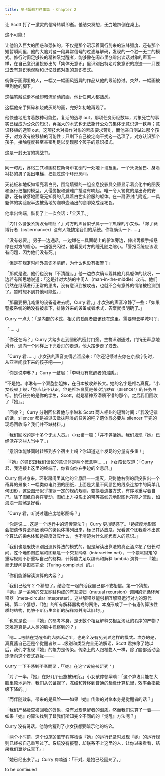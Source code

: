 ```yaml
---
title: 奥卡姆剃刀往事篇 - Chapter 2
---
```


让 Scott 打了一激灵的信号转瞬即逝。他结束冥想，无力地趴倒在桌上。

这不可能！

让他陷入巨大的困惑和恐怖的，不仅是那个昭示着同行到来的波峰强度，还有那个短暂瞬间里，他的大脑对这一段异常信号的过滤与解码，发现的一个独一无二的模式。修行时间足够长的精神系觉醒者，能够像在闹市里分辨出谈话对象的声音一样，在自己意识里投影出的「集体无意识」里识别出特定对象意识的痕迹——只要过去有意识地观察和记忆过该对象的意识模式。

徜徉于画廊里的人，一幅又一幅画风迥异的作品从他的眼前掠过。突然，一幅画被甩到他的脚下。

这幅笔触荒诞不经却暗流涌动的画，他比任何人都熟悉。

这幅他亲手撕碎和烧成灰烬的画，完好如初地再现了。

他快速地思考着数种可能性。复活的选项 out，那项任务历经数年，对象死亡的事实已经成为公众的知识，再强大的术式也无法撕开公众的集体无意识这一铁幕；意识移植的选项 out，这项技术对操作对象的素质要求苛刻，而他亲自测试过那个孩子，对方没有被移植的可能性；只剩下自己被定向干扰这一选项了。对方认识那个孩子，接触程度甚至亲密到足以复现那个孩子的意识模式。

这是一封无言的挑战书。

--------

同一时刻，苏格兰共和国格拉斯哥市北部的一处地下设施里，一个头发全白、身着衬衫的男子踱出电梯，扫视过这个环形房间。

天花板和地板如常亮着白光，围绕墙壁的一组全息投影屏交替显示着变化中的图表和逐行扫描的模型。入侵警报和避难广播没有响起。唯一令人警觉的是出奇的安静，还有散落地面毫无知觉的几具着白色实验服的躯体。在一扇密封门附近，一具躯体的实验服半边被落地的咖啡壶涌出的咖啡染成深褐色。

他拿出终端，恢复了上一次会话：「全灭了。」

「为什么警报系统没有响应？」对方的声音似乎属于一个焦躁的小女孩。「除了赛博行者（cybermancer）没有人能搞定我们的系统。你能确认一下……」

「没有必要。」男子一边通话，一边蹲在一具面朝上的躯体旁边，伸出两根手指悬停在对方的眉心。一道强光闪过，他看见对方的瞳孔随之缩小。「警报系统应该没有问题，因为他们没有死。」

「但是在规定时间外意识不清醒，为什么也没有报警？」

「那就是说，他们也没有『不清醒』。」他一边依次确认着其他几具躯体的状况，一边若有所思地说道：「这是针对大脑的中间人（man-in-the-middle）攻击。他们仍然在继续进行正常的思考，没有意识到被攻击，也就不会有意外的情绪被检测到了。暂时想不到其他可能性。」

「那需要把几吨重的设备送进去呢，Curry 君。」小女孩的声音冷静了一些：「如果警报系统的确没有被拿下，排除外来的设备或者术式，答案就很明确了。」

Curry 一点头：「是内部的术式，相关的觉醒者应该还在这里。需要带去学城吗？」

「……」

「你还在吗？」Curry 大踏步走到圆形的密封门旁。生物识别通过，门悄无声息地滑开，通向一个同样上下亮着灯的走道。他大踏步走了进去。

「Curry 君……」小女孩的声音变得苦涩起来：「你还记得过去你在京都疗伤时，从亚空间救下来的孩子吧——」

「你是说李琳？」Curry 一皱眉：「李琳没有觉醒者的潜质。」

"不是她。李琳有一个双胞胎姐妹，在日本被收养长大。她的名字是椎名真夏。"小女孩顿了顿：「你应该不认识，但是椎名真夏是某次沉默者（silencer）的任务目标。执行任务的是你的学生，Scott，就是精神系潜质不错的那个。之后我们回收了『她』。」

「回收？」Curry 分别回忆着他与李琳和 Scott 两人相处的短暂时间：「我没记错的话，silencer 都是被派去做抹除类的任务的吧？遗体有必要从 silencer 干完的现场回收吗？我们并不缺材料。」

「我们回收的是十多个无关人员。」小女孩一顿：「并不包括她。我们发现『她』已经活在这些人当中了。」

「意识体能够同时转移到多个宿主上吗？你知道这个发现的分量有多重！」

「『她』的意识跟我们谈论的意识体是两个概念啊……」小女孩长叹道：「Curry 君，我连接上这里的终端了，你看向你右手边的全息屏。」

Curry 侧过身来。环形房间里其他的全息屏一一熄灭，只剩他右侧的屏投影出一个奇异的景象：一幅类似电路图的图纸，上面是大量不同颜色的线条连接中的简单几何图形，这些图形似乎按照一定的规约规则，变换着连接方式，有序地重写着自己。除了图纸自身在变动，图纸上方投影出的带等高线的地形图也在随之流动，如海浪一般煞是好看。

「Curry 君，听说过适应度地形图吗？」

「你是说……这是一个运行中的遗传算法？」Curry 更加疑惑了。「适应度地形图会把遗传算法基因池中的染色体排列出来，标记其适应度。光看这个图我看不出这个算法的染色体和适应度对应什么，也不清楚为什么能代表人的意识。」

「我们也是很快识别出遗传算法的模式的，但是解读出算法的真正涵义花了很长时间。这个地形图底层的图纸是一个交互网络（interaction net），一个按照固定的重写规则不断重写自己的结构，计算能力足以编码和解释 lambda 演算——『她』毫无疑问是图灵完全（Turing-complete）的。」

「你们能够解读演算的内容？」

「我们已经有 2 个猜想了。结合在一起的话我自己都不敢相信。第一个猜想，『她』是一系列的交互网络构成的有互递归（mutual recursion）调用的元循环解释器（meta-circular interpreter）。这些解释器能够相互解释运行对方的源代码。第二个猜想，『她』的所有解释器构成的网络，本身形成了一个有遗传算法性质的结构，能够不断衍生出新的解释器并淘汰旧的。」

「也就是说——『她』的思考本身，是无数个相互解释又相互淘汰的程序的产物？这难道真是从人类的脑中观察到的？」

「嗯……哪怕在觉醒者的大脑活动里，也完全没有见到过这样的模式。难办的是，真夏酱自己还是个觉醒者欸……级别和类型完全无法解读，Scott 君抹除了她以后，我们才发现『她』的能力是传染。传染上的人跟植物人一样，除了脑部活动会逐渐向这个模式靠拢——」

Curry 一下子感到不寒而栗：「『她』在这个设施被研究？」

「对了一半。『她』在好几个设施被研究。」小女孩停顿半晌：「这个算法只能在大脑里原地运行，我们从旁监视了，冻结和转移到普通的超级计算机里，效率会指数级下降的。」

「而伴随效率，带来的是风险——如果『她』传染的对象本身是觉醒者的话？」

「我们严格检查被回收的对象，没有发现觉醒者的潜质。然而我们失算了一着——如果『她』的算法找到了跟我们所知完全不同的的『觉醒』方法呢？」

Curry 没有说话。他隐约猜到了小女孩想要暗示他的结论。

「两个小时前，这个设施的值守程序检索『她』的运行记录时发现『她』的运行规则已经被自己重写过了。系统没有报警，却联系不上这里的人，让你过来看看，结果我们噩梦成真了。」

「她已经出来了。」Curry 喃喃道：「不对，是她已经回来了。」

to be continued
